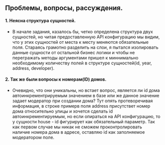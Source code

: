 ## Проблемы, вопросы, рассуждения.
#### 1. Неясна структура сущностей. 
- В начале задания, казалось бы, четко определена структура двух сущностей, но читая предоставленную API конфигурацию мы видим, что у этих сущностей от места к месту меняются обязательные поля. Стараясь грамотно разделить на слои, я пытался изолировать данные сущности от остальной бизнес логики и чтобы не перегражать методы аргументами пришел к миннимально необходимому количеству полей в структуре сущностей(id, year, address, developer). <br>

#### 2. Так же были вопросы к номерам(ID) домов. 
- Очевидно, что они уникальны, но встает вопрос, является ли id дома автоинкрементрируемым значением в базе или же данное значение задает модератор при создании дома? Тут опять протеворечивая информация, в строке примерв поля address присутствет номер дома относительно улицы и хочется сделать id автоинкрементируемым, но если опираться на API конфигурацию, то у сущности house - id фигурирует как обязательный параметр. Так как первом случае мы никак не сможем проконтролировать наличие номера дома в адресе, оставляю id как заполняемое модератором поле.